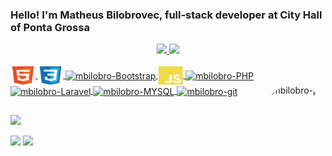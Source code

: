### Hello! I'm Matheus Bilobrovec, full-stack developer at City Hall of Ponta Grossa

<div align="center">
  <a href="https://github.com/mbilobro">
  <img height="180em" src="https://github-readme-stats.vercel.app/api?username=mbilobro&show_icons=true&theme=dark&include_all_commits=true&count_private=true"/>
  <img height="180em" src="https://github-readme-stats.vercel.app/api/top-langs/?username=mbilobro&layout=compact&langs_count=7&theme=dark"/>
</div>
  
<div style="display: inline_block"><br>
  <img align="center" alt="mbilobro-HTML" height="30" width="40" src="https://raw.githubusercontent.com/devicons/devicon/master/icons/html5/html5-original.svg">
  <img align="center" alt="mbilobro-CSS" height="30" width="40" src="https://raw.githubusercontent.com/devicons/devicon/master/icons/css3/css3-original.svg">
  <img align="center" alt="mbilobro-Bootstrap" height="30" width="40" src="https://cdn.jsdelivr.net/gh/devicons/devicon/icons/bootstrap/bootstrap-original.svg">
  <img align="center" alt="mbilobro-JS" height="30" width="40" src="https://raw.githubusercontent.com/devicons/devicon/master/icons/javascript/javascript-plain.svg">
  <img align="center" alt="mbilobro-PHP" height="30" width="40" src="https://cdn.jsdelivr.net/gh/devicons/devicon/icons/php/php-original.svg">
  <img align="center" alt="mbilobro-Laravel" height="30" width="40" src="https://cdn.jsdelivr.net/gh/devicons/devicon/icons/laravel/laravel-plain.svg">
  <img align="center" alt="mbilobro-MYSQL" height="30" width="40" src="https://cdn.jsdelivr.net/gh/devicons/devicon/icons/mysql/mysql-original.svg">
  <img align="center" alt="mbilobro-git" height="30" width="40" src="https://cdn.jsdelivr.net/gh/devicons/devicon/icons/git/git-original.svg">
    
  
  <img align="right" alt="mbilobro-pic" height="150" style="border-radius:50px;" src="https://media-exp1.licdn.com/dms/image/C5622AQG2Q39efawoBA/feedshare-shrink_1280/0/1604278008090?e=1656547200&v=beta&t=hYfVpER4TSSKMtvVe8dy8_bFNs8X-e-5hHiksyuP1Lw">
</div>
  
  ##
 
<div> 
  <a href="https://instagram.com/matheusbilo" target="_blank"><img src="https://img.shields.io/badge/-Instagram-%23E4405F?style=for-the-badge&logo=instagram&logoColor=white" target="_blank"></a>

  <a href = "mailto:matheusbilobrovec@gmail.com"><img src="https://img.shields.io/badge/-Gmail-%23333?style=for-the-badge&logo=gmail&logoColor=white" target="_blank"></a>
  <a href="https://www.linkedin.com/in/matheus-bilobrovec/" target="_blank"><img src="https://img.shields.io/badge/-LinkedIn-%230077B5?style=for-the-badge&logo=linkedin&logoColor=white" target="_blank"></a> 
 
</div>
